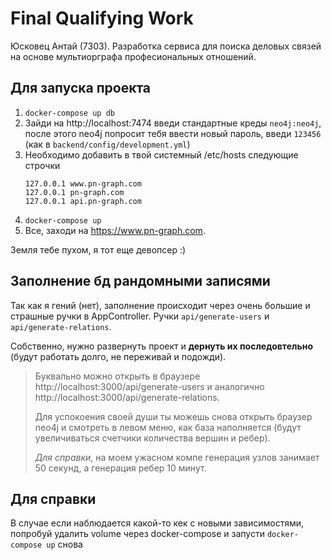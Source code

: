 # Final Qualifying Work

Юсковец Антай (7303). Разработка сервиса для поиска деловых связей на основе мультиорграфа професиональных отношений.

## Для запуска проекта

1. `docker-compose up db`
2. Зайди на http://localhost:7474 введи стандартные креды `neo4j:neo4j`, после этого neo4j попросит тебя ввести новый
   пароль, введи `123456` (как в `backend/config/development.yml`)
3. Необходимо добавить в твой системный /etc/hosts следующие строчки
   ```
   127.0.0.1 www.pn-graph.com
   127.0.0.1 pn-graph.com
   127.0.0.1 api.pn-graph.com
   ```
4. `docker-compose up`
5. Все, заходи на https://www.pn-graph.com.

Земля тебе пухом, я тот еще девопсер :)

## Заполнение бд рандомными записями

Так как я гений (нет), заполнение происходит через очень большие и страшные ручки в AppController.
Ручки `api/generate-users` и `api/generate-relations`.

Собственно, нужно развернуть проект и __дернуть их последовтельно__ (будут работать долго, не переживай и подожди).

> Буквально можно открыть в браузере http://localhost:3000/api/generate-users и аналогично http://localhost:3000/api/generate-relations.
>
> Для успокоения своей души ты можешь снова открыть браузер neo4j и смотреть в левом меню, как база наполняется (будут увеличиваться счетчики количества вершин и ребер).
>
> _Для справки_, на моем ужасном компе генерация узлов занимает 50 секунд, а генерация ребер 10 минут.

## Для справки

В случае если наблюдается какой-то кек с новыми зависимостями, попробуй удалить volume через docker-compose и
запусти `docker-compose up` снова
